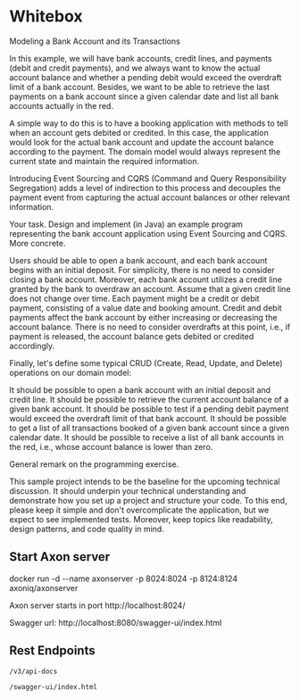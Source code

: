 # Whitebox
Modeling a Bank Account and its Transactions

In this example, we will have bank accounts, credit lines, and payments (debit and credit payments), and we always want to know the actual account balance and whether a pending debit would exceed the overdraft limit of a bank account. Besides, we want to be able to retrieve the last payments on a bank account since a given calendar date and list all bank accounts actually in the red.

A simple way to do this is to have a booking application with methods to tell when an account gets debited or credited. In this case, the application would look for the actual bank account and update the account balance according to the payment. The domain model would always represent the current state and maintain the required information.

Introducing Event Sourcing and CQRS (Command and Query Responsibility Segregation) adds a level of indirection to this process and decouples the payment event from capturing the actual account balances or other relevant information.

Your task.
Design and implement (in Java) an example program representing the bank account application using Event Sourcing and CQRS.
More concrete.

Users should be able to open a bank account, and each bank account begins with an initial deposit. For simplicity, there is no need to consider closing a bank account.
Moreover, each bank account utilizes a credit line granted by the bank to overdraw an account. Assume that a given credit line does not change over time.
Each payment might be a credit or debit payment, consisting of a value date and booking amount.
Credit and debit payments affect the bank account by either increasing or decreasing the account balance. There is no need to consider overdrafts at this point, i.e., if payment is released, the account balance gets debited or credited accordingly.

Finally, let's define some typical CRUD (Create, Read, Update, and Delete) operations on our domain model:

It should be possible to open a bank account with an initial deposit and credit line.
It should be possible to retrieve the current account balance of a given bank account.
It should be possible to test if a pending debit payment would exceed the overdraft limit of that bank account.
It should be possible to get a list of all transactions booked of a given bank account since a given calendar date.
It should be possible to receive a list of all bank accounts in the red, i.e., whose account balance is lower than zero.

General remark on the programming exercise.

This sample project intends to be the baseline for the upcoming technical discussion. It should underpin your technical understanding and demonstrate how you set up a project and structure your code. To this end, please keep it simple and don't overcomplicate the application, but we expect to see implemented tests. Moreover, keep topics like readability, design patterns, and code quality in mind.

## Start Axon server
docker run -d --name axonserver -p 8024:8024 -p 8124:8124 axoniq/axonserver

Axon server starts in port http://localhost:8024/

Swagger url: http://localhost:8080/swagger-ui/index.html

## Rest Endpoints
``/v3/api-docs``

```/swagger-ui/index.html```